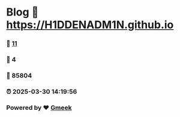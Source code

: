 # Blog :link: https://H1DDENADM1N.github.io 
### :page_facing_up: [11](https://H1DDENADM1N.github.io/tag.html) 
### :speech_balloon: 4 
### :hibiscus: 85804 
### :alarm_clock: 2025-03-30 14:19:56 
### Powered by :heart: [Gmeek](https://github.com/Meekdai/Gmeek)
